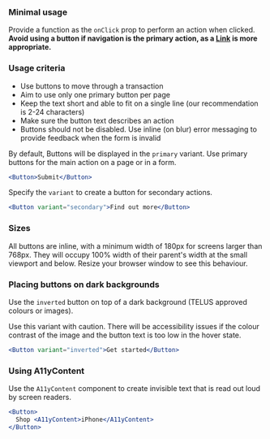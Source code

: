 ### Minimal usage

Provide a function as the `onClick` prop to perform an action when clicked. **Avoid using a button if navigation
is the primary action, as a [Link](#link) is more appropriate.**

### Usage criteria

- Use buttons to move through a transaction
- Aim to use only one primary button per page
- Keep the text short and able to fit on a single line (our recommendation is 2-24 characters)
- Make sure the button text describes an action
- Buttons should not be disabled. Use inline (on blur) error messaging to provide feedback when the form is invalid

By default, Buttons will be displayed in the `primary` variant. Use primary buttons for the main action on a page or
in a form.

```jsx
<Button>Submit</Button>
```

Specify the `variant` to create a button for secondary actions.

```jsx
<Button variant="secondary">Find out more</Button>
```

### Sizes

All buttons are inline, with a minimum width of 180px for screens larger than 768px. They will occupy 100% width of their
parent's width at the small viewport and below. Resize your browser window to see this behaviour.

### Placing buttons on dark backgrounds

Use the `inverted` button on top of a dark background (TELUS approved colours or images).

Use this variant with caution. There will be accessibility issues if the colour contrast of the image and the button
text is too low in the hover state.

```jsx { "props": { "className": "docs_purple-block" } }
<Button variant="inverted">Get started</Button>
```

### Using A11yContent

Use the `A11yContent` component to create invisible text that is read out loud by screen readers.

```jsx
<Button>
  Shop <A11yContent>iPhone</A11yContent>
</Button>
```
